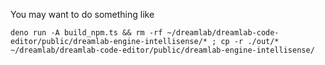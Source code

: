 You may want to do something like

```
deno run -A build_npm.ts && rm -rf ~/dreamlab/dreamlab-code-editor/public/dreamlab-engine-intellisense/* ; cp -r ./out/* ~/dreamlab/dreamlab-code-editor/public/dreamlab-engine-intellisense/
```
